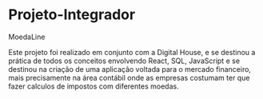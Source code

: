 # Projeto-Integrador
MoedaLine

Este projeto foi realizado em conjunto com a Digital House, e se destinou a prática de todos os conceitos envolvendo React, SQL, JavaScript e se destinou na criação
de uma aplicação voltada para o mercado financeiro, mais precisamente na área contábil onde as empresas costumam ter que fazer calculos de impostos com diferentes moedas.

